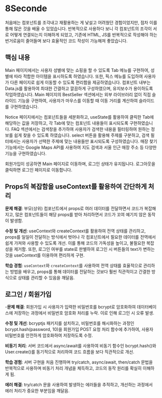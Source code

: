 # 8Seconde

처음에는 컴포넌트를 조각내고 재활용하는 게 낯설고 어려웠던 경험이었지만, 점차 이를 통해 많은 것을 배울 수 있었습니다. 반복적으로 사용하다 보니 각 컴포넌트의 조각이 서로 어떻게 연결되는지 이해하게 되었고, 기존에 HTML, JS를 반복적으로 작성해야 하는 번거로움이 줄어들며 보다 효율적인 코드 작성이 가능해져 좋았습니다.

## 핵심 내용
Main 페이지에서는 사용자 성별에 맞는 쇼핑을 할 수 있도록 Tab 메뉴를 구현하여, 성별에 따라 적합한 아이템을 표시하도록 하였습니다. 또한, 픽스 메뉴를 도입하여 사용자가 다른 페이지로 쉽게 이동할 수 있도록 편리함을 제공하였습니다. 컴포넌트 내부는 Data.js를 활용하여 최대한 간결하고 깔끔하게 구성하였으며, 유지보수가 용이하도록 작업하였습니다. Main 페이지의 BestSeller 섹션에서는 외부 라이브러리 없이 직접 슬라이드 기능을 구현하여, 사용자가 마우스를 이동할 때 이동 거리를 계산하여 슬라이드를 구현하였습니다.

Notice 페이지에서는 컴포넌트들을 세분화하고, useState를 활용하여 클릭한 Tab에 해당하는 값을 저장하고, 각 Tab에 맞는 컴포넌트 내용들이 표시되도록 구현하였습니다. FAQ 섹션에서는 검색창을 추가하여 사용자가 검색한 내용을 필터링하여 원하는 정보를 쉽게 찾을 수 있도록 하였습니다. select 버튼을 활용해 주제를 구분하고, 검색 필터에서는 사용자가 선택한 주제에 맞는 내용들만 표시되도록 구성하였습니다. 매장 찾기 기능에서는 Google Maps API를 사용하여 지도 검색과 서울 인근 매장 주소 등 다양한 기능을 구현하였습니다.

회원가입이 성공하면 Main 페이지로 이동하며, 로그인 상태가 유지됩니다. 로그아웃을 클릭하면 로그인 페이지로 이동합니다.

##
## Props의 복잡함을 useContext를 활용하여 간단하게 처리 
**문제 해결**: 부모(상위) 컴포넌트에서 props로 여러 데이터를 전달하면서 코드가 복잡해지고, 많은 컴포넌트들이 해당 props를 받아 처리하면서 코드가 꼬여 예기치 않은 동작이 발생함.

**수정 및 개선**: useContext와 createContext를 활용하여 전역 상태를 관리하고, props를 일일이 전달하는 방식에서 벗어나 각 컴포넌트에서 필요한 데이터를 전역에서 쉽게 가져와 사용할 수 있도록 개선. 이를 통해 코드의 가독성을 높이고, 불필요한 복잡성을 제거함. 또한, 로그인 여부를 state로 판별하여 로그인 시 버튼들의 text가 변하는 것을 useContext를 이용하여 편리하게 구현.

**학습 경험**: `useContext`와 `createContext`를 사용하여 전역 상태를 효율적으로 관리하는 방법을 배우고, props를 통해 데이터를 전달하는 것보다 훨씬 직관적이고 간결한 방식으로 상태를 관리할 수 있음을 깨달음.
##
## 로그인 / 회원가입
-**문제 해결**: 회원가입 시 사용자가 입력한 비밀번호를 bcrypt로 암호화하여 데이터베이스에 저장하는 과정에서 비밀번호 암호화 처리를 누락. 이로 인해 로그인 시 오류 발생.

**수정 및 개선**: bcryptjs 패키지를 설치하고, 비밀번호를 해시화하는 과정인 bcrypt.hash(password, 10)을 회원가입 POST 요청 처리 함수에 추가하여, 사용자 비밀번호를 안전하게 암호화하여 저장하도록 수정.

**비동기 처리**: 서버 코드에서 async/await를 사용하여 비동기 함수인 bcrypt.hash()와 User.create()를 동기적으로 처리하여 코드 흐름을 보다 직관적으로 개선.

**학습 경험**: 서버 구현을 처음 진행하며 try/catch, async/await, then/catch 문법을 반복적으로 사용하며 비동기 처리 개념을 체득하고, 코드의 동작 원리를 확실히 이해하게 됨.

**에러 해결**: try/catch 문을 사용하여 발생하는 에러들을 추적하고, 개선하는 과정에서 에러 처리가 중요한 부분임을 깨달음.
